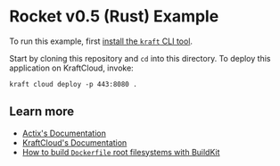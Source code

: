 # Rocket v0.5 (Rust) Example

To run this example, first [install the `kraft` CLI tool](https://unikraft.org/docs/cli).

Start by cloning this repository and `cd` into this directory.
To deploy this application on KraftCloud, invoke:

```console
kraft cloud deploy -p 443:8080 .
```

## Learn more

- [Actix's Documentation](https://actix.rs/docs/)
- [KraftCloud's Documentation](https://docs.kraft.cloud)
- [How to build `Dockerfile` root filesystems with BuildKit](https://unikraft.org/docs/getting-started/integrations/buildkit)

